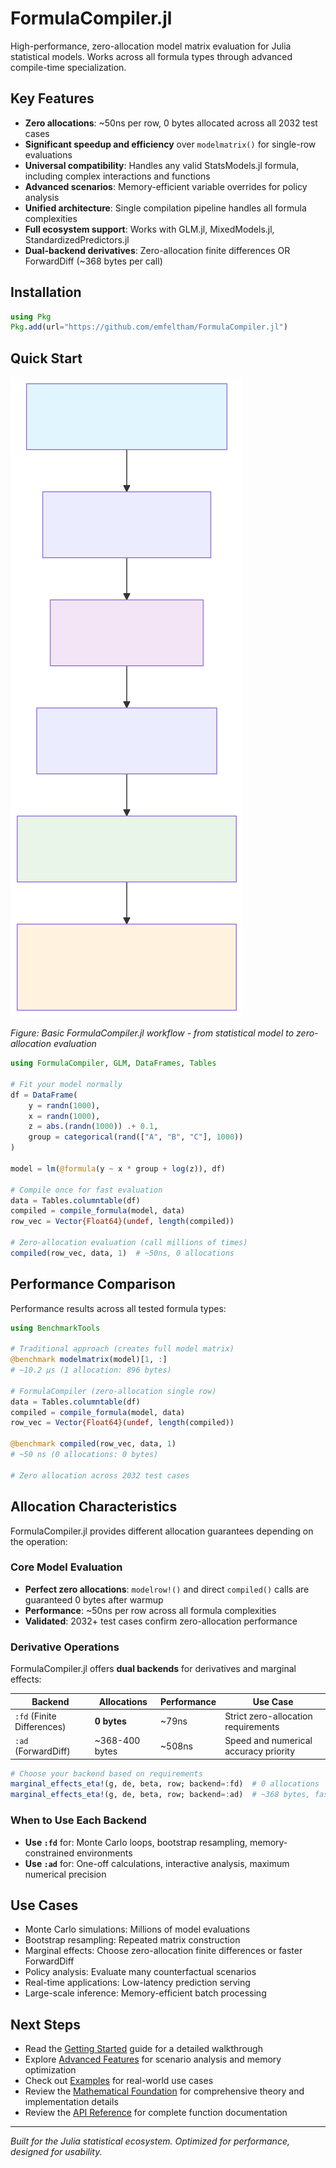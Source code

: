 # FormulaCompiler.jl

High-performance, zero-allocation model matrix evaluation for Julia statistical models. Works across all formula types through advanced compile-time specialization.

## Key Features

- **Zero allocations**: ~50ns per row, 0 bytes allocated across all 2032 test cases
- **Significant speedup and efficiency** over `modelmatrix()` for single-row evaluations  
- **Universal compatibility**: Handles any valid StatsModels.jl formula, including complex interactions and functions
- **Advanced scenarios**: Memory-efficient variable overrides for policy analysis
- **Unified architecture**: Single compilation pipeline handles all formula complexities
- **Full ecosystem support**: Works with GLM.jl, MixedModels.jl, StandardizedPredictors.jl
- **Dual-backend derivatives**: Zero-allocation finite differences OR ForwardDiff (~368 bytes per call)

## Installation

```julia
using Pkg
Pkg.add(url="https://github.com/emfeltham/FormulaCompiler.jl")
```

## Quick Start

![Workflow](assets/src_getting_started_diagram_8.svg)

*Figure: Basic FormulaCompiler.jl workflow - from statistical model to zero-allocation evaluation*

```julia
using FormulaCompiler, GLM, DataFrames, Tables

# Fit your model normally
df = DataFrame(
    y = randn(1000),
    x = randn(1000),
    z = abs.(randn(1000)) .+ 0.1,
    group = categorical(rand(["A", "B", "C"], 1000))
)

model = lm(@formula(y ~ x * group + log(z)), df)

# Compile once for fast evaluation  
data = Tables.columntable(df)
compiled = compile_formula(model, data)
row_vec = Vector{Float64}(undef, length(compiled))

# Zero-allocation evaluation (call millions of times)
compiled(row_vec, data, 1)  # ~50ns, 0 allocations
```

## Performance Comparison

Performance results across all tested formula types:

```julia
using BenchmarkTools

# Traditional approach (creates full model matrix)
@benchmark modelmatrix(model)[1, :]
# ~10.2 μs (1 allocation: 896 bytes)

# FormulaCompiler (zero-allocation single row)
data = Tables.columntable(df)
compiled = compile_formula(model, data)
row_vec = Vector{Float64}(undef, length(compiled))

@benchmark compiled(row_vec, data, 1)
# ~50 ns (0 allocations: 0 bytes)

# Zero allocation across 2032 test cases
```

## Allocation Characteristics

FormulaCompiler.jl provides different allocation guarantees depending on the operation:

### Core Model Evaluation
- **Perfect zero allocations**: `modelrow!()` and direct `compiled()` calls are guaranteed 0 bytes after warmup
- **Performance**: ~50ns per row across all formula complexities
- **Validated**: 2032+ test cases confirm zero-allocation performance

### Derivative Operations
FormulaCompiler.jl offers **dual backends** for derivatives and marginal effects:

| Backend | Allocations | Performance | Use Case |
|---------|-------------|-------------|----------|
| `:fd` (Finite Differences) | **0 bytes** | ~79ns | Strict zero-allocation requirements |
| `:ad` (ForwardDiff) | ~368-400 bytes | ~508ns | Speed and numerical accuracy priority |

```julia
# Choose your backend based on requirements
marginal_effects_eta!(g, de, beta, row; backend=:fd)  # 0 allocations
marginal_effects_eta!(g, de, beta, row; backend=:ad)  # ~368 bytes, faster
```

### When to Use Each Backend
- **Use `:fd`** for: Monte Carlo loops, bootstrap resampling, memory-constrained environments
- **Use `:ad`** for: One-off calculations, interactive analysis, maximum numerical precision

## Use Cases

- Monte Carlo simulations: Millions of model evaluations
- Bootstrap resampling: Repeated matrix construction
- Marginal effects: Choose zero-allocation finite differences or faster ForwardDiff
- Policy analysis: Evaluate many counterfactual scenarios
- Real-time applications: Low-latency prediction serving
- Large-scale inference: Memory-efficient batch processing

## Next Steps

- Read the [Getting Started](getting_started.md) guide for a detailed walkthrough
- Explore [Advanced Features](guide/advanced_features.md) for scenario analysis and memory optimization
- Check out [Examples](examples.md) for real-world use cases
- Review the [Mathematical Foundation](mathematical_foundation.md) for comprehensive theory and implementation details
- Review the [API Reference](api.md) for complete function documentation

---

*Built for the Julia statistical ecosystem. Optimized for performance, designed for usability.*